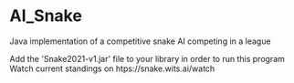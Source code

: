 # AI_Snake
Java implementation of a competitive snake AI competing in a league

Add the 'Snake2021-v1.jar' file to your library in order to run this program
Watch current standings on htps://snake.wits.ai/watch
